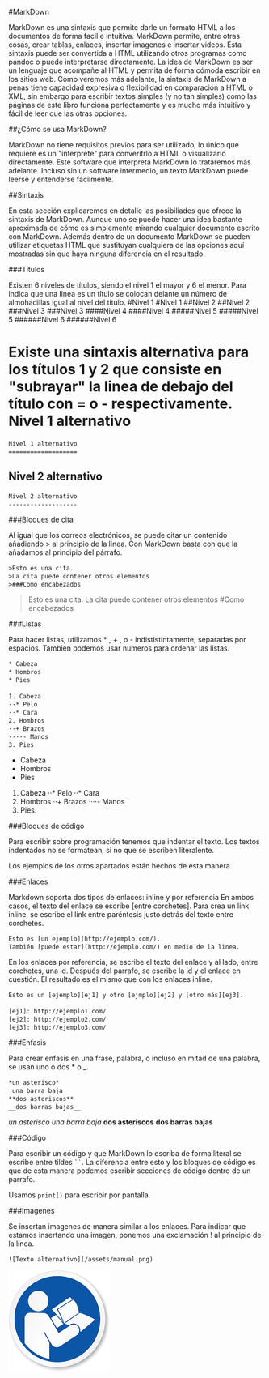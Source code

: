 #MarkDown

MarkDown es una sintaxis que permite darle un formato HTML a los documentos de forma facil e intuitiva.
MarkDown permite, entre otras cosas, crear tablas, enlaces, insertar imagenes e insertar videos. Esta sintaxis puede ser convertida a HTML utilizando otros programas como pandoc o puede interpretarse directamente.
La idea de MarkDown es ser un lenguaje que acompañe al HTML y permita de forma cómoda escribir en los sitios web. Como veremos más adelante, la sintaxis de MarkDown a penas tiene capacidad expresiva o flexibilidad en comparación a HTML o XML, sin embargo para escribir textos simples (y no tan simples) como las páginas de este libro funciona perfectamente y es mucho más intuitivo y fácil de leer que las otras opciones.

##¿Cómo se usa MarkDown?

MarkDown no tiene requisitos previos para ser utilizado, lo único que requiere es un "interprete" para converitrlo a HTML o visualizarlo directamente. Este software que interpreta MarkDown lo trataremos más adelante.
Incluso sin un software intermedio, un texto MarkDown puede leerse y entenderse facilmente.

##Sintaxis

En esta sección explicaremos en detalle las posibiliades que ofrece la sintaxis de MarkDown. Aunque uno se puede hacer una idea bastante aproximada de cómo es simplemente mirando cualquier documento escrito con MarkDown. Además dentro de un documento MarkDown se pueden utilizar etiquetas HTML que sustituyan cualquiera de las opciones aquí mostradas sin que haya ninguna diferencia en el resultado.

###Títulos

Existen 6 niveles de títulos, siendo el nivel 1 el mayor y 6 el menor. Para indica que una linea es un título se colocan delante un número de almohadillas igual al nivel del título.
#Nivel 1
    #Nivel 1
##Nivel 2
    ##Nivel 2
###Nivel 3
    ###Nivel 3
####Nivel 4
    ####Nivel 4
#####Nivel 5
    #####Nivel 5
######Nivel 6
    ######Nivel 6

Existe una sintaxis alternativa para los títulos 1 y 2 que consiste en "subrayar" la linea de debajo del título con = o - respectivamente.
Nivel 1 alternativo
===================
    Nivel 1 alternativo
    ===================
Nivel 2 alternativo
-------------------
    Nivel 2 alternativo
    -------------------

###Bloques de cita

Al igual que los correos electrónicos, se puede citar un contenido añadiendo > al principio de la linea. Con MarkDown basta con que la añadamos al principio del párrafo.

    >Esto es una cita.
    >La cita puede contener otros elementos
    >###Como encabezados

>Esto es una cita.
>La cita puede contener otros elementos
>#Como encabezados

###Listas

Para hacer listas, utilizamos * , + , o - indististintamente, separadas por espacios.
Tambien podemos usar numeros para ordenar las listas.

    * Cabeza
    * Hombros
    * Pies

    1. Cabeza
    ··* Pelo
    ··* Cara
    2. Hombros
    ··+ Brazos
    ····- Manos
    3. Pies

* Cabeza
* Hombros
* Pies

1. Cabeza
··* Pelo
··* Cara
2. Hombros
··+ Brazos
····- Manos
3. Pies.

###Bloques de código

Para escribir sobre programación tenemos que indentar el texto. Los textos indentados no se formatean, si no que se escriben literalente.

Los ejemplos de los otros apartados están hechos de esta manera.

###Enlaces

Markdown soporta dos tipos de enlaces: inline y por referencia
En ambos casos, el texto del enlace se  escribe [entre corchetes].
Para crea un link inline, se escribe el link entre paréntesis justo detrás del texto entre corchetes.

    Esto es [un ejemplo](http://ejemplo.com/).
    También [puede estar](http://ejemplo.com/) en medio de la linea.

En los enlaces por referencia, se escribe el texto del enlace y al lado, entre corchetes, una id. Después del parrafo, se escribe la id y el enlace en cuestión. El resultado es el mismo que con los enlaces inline.

    Esto es un [ejemplo][ej1] y otro [ejmplo][ej2] y [otro más][ej3].

    [ej1]: http://ejemplo1.com/
    [ej2]: http://ejemplo2.com/
    [ej3]: http://ejemplo3.com/

###Enfasis

Para crear enfasis en una frase, palabra, o incluso en mitad de una palabra, se usan uno o dos * o _.

    *un asterisco*
    _una barra baja_
    **dos asteriscos**
    __dos barras bajas__

*un asterisco*
_una barra baja_
**dos asteriscos**
__dos barras bajas__

###Código

Para escribir un código y que MarkDown lo escriba de forma literal se escribe entre tildes ` `` `. La diferencia entre esto y los bloques de código es que de esta manera podemos escribir secciones de código dentro de un parrafo.

  Usamos `print()` para escribir por pantalla.

###Imagenes

Se insertan imagenes de manera similar a los enlaces. Para indicar que estamos insertando una imagen, ponemos una exclamación ! al principio de la línea.

    ![Texto alternativo](/assets/manual.png)

![Texto alternativo](/assets/manual.png)
